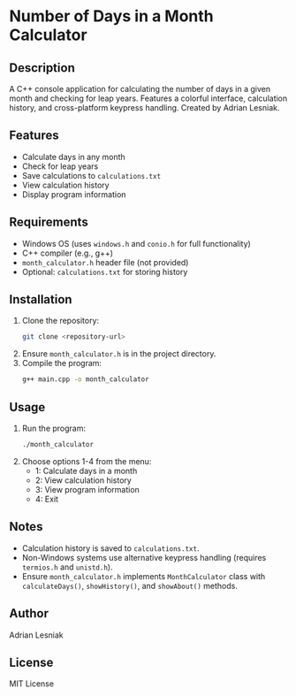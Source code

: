 # Number of Days in a Month Calculator

## Description
A C++ console application for calculating the number of days in a given month and checking for leap years. Features a colorful interface, calculation history, and cross-platform keypress handling. Created by Adrian Lesniak.

## Features
- Calculate days in any month
- Check for leap years
- Save calculations to `calculations.txt`
- View calculation history
- Display program information

## Requirements
- Windows OS (uses `windows.h` and `conio.h` for full functionality)
- C++ compiler (e.g., g++)
- `month_calculator.h` header file (not provided)
- Optional: `calculations.txt` for storing history

## Installation
1. Clone the repository:
   ```bash
   git clone <repository-url>
   ```
2. Ensure `month_calculator.h` is in the project directory.
3. Compile the program:
   ```bash
   g++ main.cpp -o month_calculator
   ```

## Usage
1. Run the program:
   ```bash
   ./month_calculator
   ```
2. Choose options 1-4 from the menu:
   - 1: Calculate days in a month
   - 2: View calculation history
   - 3: View program information
   - 4: Exit

## Notes
- Calculation history is saved to `calculations.txt`.
- Non-Windows systems use alternative keypress handling (requires `termios.h` and `unistd.h`).
- Ensure `month_calculator.h` implements `MonthCalculator` class with `calculateDays()`, `showHistory()`, and `showAbout()` methods.

## Author
Adrian Lesniak

## License
MIT License